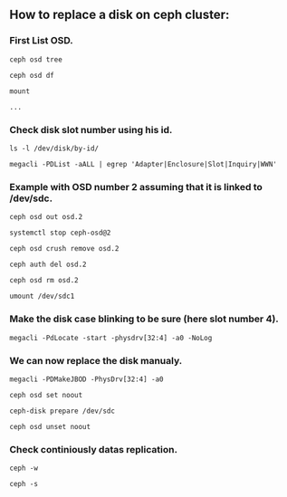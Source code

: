 ## How to replace a disk on ceph cluster:

### First List OSD.

`ceph osd tree`

`ceph osd df`

`mount`

`...`

### Check disk slot number using his id.

`ls -l /dev/disk/by-id/`

`megacli -PDList -aALL | egrep 'Adapter|Enclosure|Slot|Inquiry|WWN'`

### Example with OSD number 2 assuming that it is linked to /dev/sdc.

`ceph osd out osd.2`

`systemctl stop ceph-osd@2`

`ceph osd crush remove osd.2`

`ceph auth del osd.2`

`ceph osd rm osd.2`

`umount /dev/sdc1`

### Make the disk case blinking to be sure (here slot number 4).

`megacli -PdLocate -start -physdrv[32:4] -a0 -NoLog`

### We can now replace the disk manualy.

`megacli -PDMakeJBOD -PhysDrv[32:4] -a0`

`ceph osd set noout`

`ceph-disk prepare /dev/sdc`

`ceph osd unset noout`

### Check continiously datas replication.

`ceph -w`

`ceph -s`